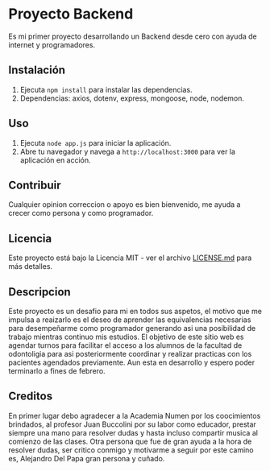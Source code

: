 # Proyecto Backend

Es mi primer proyecto desarrollando un Backend desde cero con ayuda de internet y programadores.

## Instalación

1. Ejecuta `npm install` para instalar las dependencias.
2. Dependencias: axios, dotenv, express, mongoose, node, nodemon.

## Uso
1. Ejecuta `node app.js` para iniciar la aplicación.
2. Abre tu navegador y navega a `http://localhost:3000` para ver la aplicación en acción.

## Contribuir

Cualquier opinion correccion o apoyo es bien bienvenido, me ayuda a crecer como persona y como
programador. 

## Licencia

Este proyecto está bajo la Licencia MIT - ver el archivo [LICENSE.md](LICENSE.md) para más detalles.

## Descripcion

Este proyecto es un desafio para mi en todos sus aspetos, el motivo que me impulsa a reaizarlo
es el deseo de aprender las equivalencias necesarias para desempeñarme como programador generando asi
una posibilidad de trabajo mientras continuo mis estudios.
El objetivo de este sitio web es agendar turnos para facilitar el acceso a los alumnos de la facultad
de odontoligia para asi posteriormente coordinar y realizar practicas con los pacientes agendados previamente.
Aun esta en desarrollo y espero poder terminarlo a fines de febrero.

## Creditos

En primer lugar debo agradecer a la Academia Numen por los coocimientos brindados, al profesor Juan Buccolini
por su labor como educador, prestar siempre una mano para resolver dudas y hasta incluso compartir musica al
comienzo de las clases.
Otra persona que fue de gran ayuda a la hora de resolver dudas, ser critico conmigo y motivarme a seguir por este
camino es, Alejandro Del Papa gran persona y cuñado.